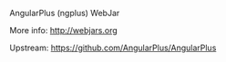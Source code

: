 AngularPlus (ngplus) WebJar

More info: http://webjars.org

Upstream: https://github.com/AngularPlus/AngularPlus
